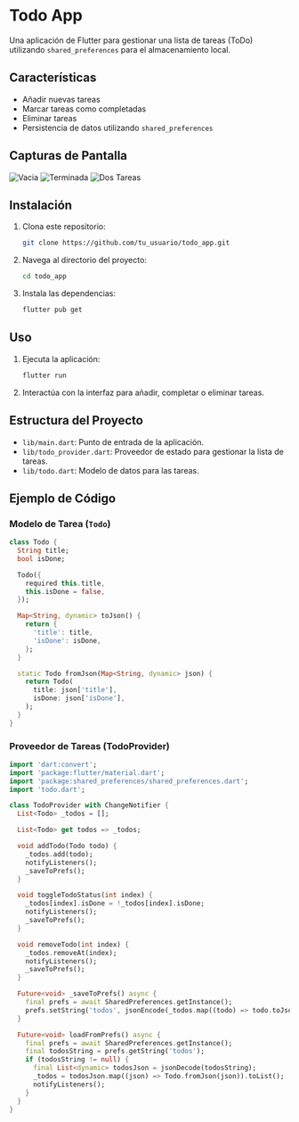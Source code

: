 # Todo App

Una aplicación de Flutter para gestionar una lista de tareas (ToDo) utilizando `shared_preferences` para el almacenamiento local.

## Características

- Añadir nuevas tareas
- Marcar tareas como completadas
- Eliminar tareas
- Persistencia de datos utilizando `shared_preferences`

## Capturas de Pantalla
![Vacia](assets/Vacia.jpeg)
![Terminada](assets/terminada.jpeg)
![Dos Tareas](assets/dos.jpeg)

## Instalación

1. Clona este repositorio:
    ```sh
    git clone https://github.com/tu_usuario/todo_app.git
    ```
2. Navega al directorio del proyecto:
    ```sh
    cd todo_app
    ```
3. Instala las dependencias:
    ```sh
    flutter pub get
    ```

## Uso

1. Ejecuta la aplicación:
    ```sh
    flutter run
    ```

2. Interactúa con la interfaz para añadir, completar o eliminar tareas.

## Estructura del Proyecto

- `lib/main.dart`: Punto de entrada de la aplicación.
- `lib/todo_provider.dart`: Proveedor de estado para gestionar la lista de tareas.
- `lib/todo.dart`: Modelo de datos para las tareas.

## Ejemplo de Código

### Modelo de Tarea (`Todo`)

```dart
class Todo {
  String title;
  bool isDone;

  Todo({
    required this.title,
    this.isDone = false,
  });

  Map<String, dynamic> toJson() {
    return {
      'title': title,
      'isDone': isDone,
    };
  }

  static Todo fromJson(Map<String, dynamic> json) {
    return Todo(
      title: json['title'],
      isDone: json['isDone'],
    );
  }
}
```

### Proveedor de Tareas (TodoProvider)

```dart
import 'dart:convert';
import 'package:flutter/material.dart';
import 'package:shared_preferences/shared_preferences.dart';
import 'todo.dart';

class TodoProvider with ChangeNotifier {
  List<Todo> _todos = [];

  List<Todo> get todos => _todos;

  void addTodo(Todo todo) {
    _todos.add(todo);
    notifyListeners();
    _saveToPrefs();
  }

  void toggleTodoStatus(int index) {
    _todos[index].isDone = !_todos[index].isDone;
    notifyListeners();
    _saveToPrefs();
  }

  void removeTodo(int index) {
    _todos.removeAt(index);
    notifyListeners();
    _saveToPrefs();
  }

  Future<void> _saveToPrefs() async {
    final prefs = await SharedPreferences.getInstance();
    prefs.setString('todos', jsonEncode(_todos.map((todo) => todo.toJson()).toList()));
  }

  Future<void> loadFromPrefs() async {
    final prefs = await SharedPreferences.getInstance();
    final todosString = prefs.getString('todos');
    if (todosString != null) {
      final List<dynamic> todosJson = jsonDecode(todosString);
      _todos = todosJson.map((json) => Todo.fromJson(json)).toList();
      notifyListeners();
    }
  }
}
```